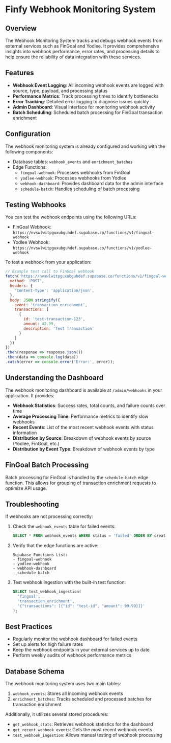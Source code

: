 # Finfy Webhook Monitoring System

## Overview
The Webhook Monitoring System tracks and debugs webhook events from external services such as FinGoal and Yodlee. It provides comprehensive insights into webhook performance, error rates, and processing details to help ensure the reliability of data integration with these services.

## Features
- **Webhook Event Logging**: All incoming webhook events are logged with source, type, payload, and processing status
- **Performance Metrics**: Track processing times to identify bottlenecks
- **Error Tracking**: Detailed error logging to diagnose issues quickly
- **Admin Dashboard**: Visual interface for monitoring webhook activity
- **Batch Scheduling**: Scheduled batch processing for FinGoal transaction enrichment

## Configuration
The webhook monitoring system is already configured and working with the following components:

- Database tables: `webhook_events` and `enrichment_batches`
- Edge Functions:
  - `fingoal-webhook`: Processes webhooks from FinGoal
  - `yodlee-webhook`: Processes webhooks from Yodlee
  - `webhook-dashboard`: Provides dashboard data for the admin interface
  - `schedule-batch`: Handles scheduling of batch processing

## Testing Webhooks
You can test the webhook endpoints using the following URLs:

- FinGoal Webhook: `https://nvswlwitpguxubguhdef.supabase.co/functions/v1/fingoal-webhook`
- Yodlee Webhook: `https://nvswlwitpguxubguhdef.supabase.co/functions/v1/yodlee-webhook`

To test a webhook from your application:

```javascript
// Example test call to FinGoal webhook
fetch('https://nvswlwitpguxubguhdef.supabase.co/functions/v1/fingoal-webhook', {
  method: 'POST',
  headers: {
    'Content-Type': 'application/json',
  },
  body: JSON.stringify({
    event: 'transaction_enrichment',
    transactions: [
      {
        id: 'test-transaction-123',
        amount: 42.99,
        description: 'Test Transaction'
      }
    ]
  })
})
.then(response => response.json())
.then(data => console.log(data))
.catch(error => console.error('Error:', error));
```

## Understanding the Dashboard
The webhook monitoring dashboard is available at `/admin/webhooks` in your application. It provides:

- **Webhook Statistics**: Success rates, total counts, and failure counts over time
- **Average Processing Time**: Performance metrics to identify slow webhooks
- **Recent Events**: List of the most recent webhook events with status information
- **Distribution by Source**: Breakdown of webhook events by source (Yodlee, FinGoal, etc.)
- **Distribution by Event Type**: Breakdown of webhook events by type

## FinGoal Batch Processing
Batch processing for FinGoal is handled by the `schedule-batch` edge function. This allows for grouping of transaction enrichment requests to optimize API usage.

## Troubleshooting
If webhooks are not processing correctly:

1. Check the `webhook_events` table for failed events:
   ```sql
   SELECT * FROM webhook_events WHERE status = 'failed' ORDER BY created_at DESC LIMIT 10;
   ```

2. Verify that the edge functions are active:
   ```
   Supabase Functions List:
   - fingoal-webhook
   - yodlee-webhook
   - webhook-dashboard
   - schedule-batch
   ```

3. Test webhook ingestion with the built-in test function:
   ```sql
   SELECT test_webhook_ingestion(
     'fingoal',
     'transaction_enrichment',
     '{"transactions": [{"id": "test-id", "amount": 99.99}]}'
   );
   ```

## Best Practices
- Regularly monitor the webhook dashboard for failed events
- Set up alerts for high failure rates
- Keep the webhook endpoints in your external services up to date
- Perform weekly audits of webhook performance metrics

## Database Schema
The webhook monitoring system uses two main tables:

1. `webhook_events`: Stores all incoming webhook events
2. `enrichment_batches`: Tracks scheduled and processed batches for transaction enrichment

Additionally, it utilizes several stored procedures:
- `get_webhook_stats`: Retrieves webhook statistics for the dashboard
- `get_recent_webhook_events`: Gets the most recent webhook events
- `test_webhook_ingestion`: Allows manual testing of webhook processing 